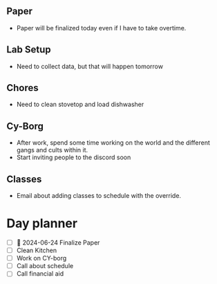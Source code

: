 
## Paper
- Paper will be finalized today even if I have to take overtime.

## Lab Setup
- Need to collect data, but that will happen tomorrow

## Chores
- Need to clean stovetop and load dishwasher

## Cy-Borg
- After work, spend some time working on the world and the different gangs and cults within it.
- Start inviting people to the discord soon

## Classes
- Email about adding classes to schedule with the override.



# Day planner
- [ ] 📅 2024-06-24 Finalize Paper
- [ ] Clean Kitchen
- [ ] Work on CY-borg
- [ ] Call about schedule
- [ ] Call financial aid
